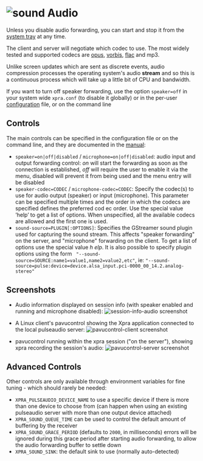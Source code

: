 # ![sound](https://xpra.org/icons/sound.png) Audio

Unless you disable audio forwarding, you can start and stop it from the [system tray](./System-Tray.md) at any time.

The client and server will negotiate which codec to use. The most widely tested and supported codecs are [opus](http://opus-codec.org/), [vorbis](http://www.vorbis.com/), [flac](https://xiph.org/flac/) and mp3.

Unlike screen updates which are sent as discrete events, audio compression processes the operating system's audio **stream** and so this is a continuous process which will take up a little bit of CPU and bandwidth.

If you want to turn off speaker forwarding, use the option `speaker=off` in your system wide `xpra.conf` (to disable it globally) or in the per-user [configuration](../Usage/Configuration.md) file, or on the command line


## Controls
The main controls can be specified in the configuration file or on the command line, and they are documented in the [manual](https://xpra.org/manual.html):
* `speaker=on|off|disabled` / `microphone=on|off|disabled`: audio input and output forwarding control: _on_ will start the forwarding as soon as the connection is established, _off_ will require the user to enable it via the menu, disabled will prevent it from being used and the menu entry will be disabled
* `speaker-codec=CODEC` / `microphone-codec=CODEC`: Specify the codec(s) to use for audio output (speaker) or input (microphone). This parameter can be specified multiple times and the order in which the codecs are specified defines the preferred cod
ec order. Use the special value ’help’ to get a list of options. When unspecified, all the available codecs are allowed and the first one is used.
* `sound-source=PLUGIN[:OPTIONS]`: Specifies the GStreamer sound plugin used for capturing the sound stream. This affects "speaker forwarding" on the server, and "microphone" forwarding on the client. To get a list of options use the special value _h
elp_. It is also possible to specify plugin options using the form ` "--sound-source=SOURCE:name1=value1,name2=value2,etc"`, ie: `"--sound-source=pulse:device=device.alsa_input.pci-0000_00_14.2.analog-stereo"`

## Screenshots
* Audio information displayed on session info (with speaker enabled and running and microphone disabled):
![session-info-audio screenshot](https://xpra.org/images/session-info-sound.png)

* A Linux client's pavucontrol showing the Xpra application connected to the local pulseaudio server:
![pavucontrol-client screenshot](https://xpra.org/images/pavucontrol-client.png)

* pavucontrol running within the xpra session ("on the server"), showing xpra recording the session's audio:
![pavucontrol-server screenshot](https://xpra.org/images/pavucontrol-server.png)

## Advanced Controls
Other controls are only available through environment variables for fine tuning - which should rarely be needed:
* `XPRA_PULSEAUDIO_DEVICE_NAME` to use a specific device if there is more than one device to choose from (can happen when using an existing pulseaudio server with more than one output device attached)
* `XPRA_SOUND_QUEUE_TIME` can be used to control the default amount of buffering by the receiver
* `XPRA_SOUND_GRACE_PERIOD` (defaults to `2000`, in milliseconds) errors will be ignored during this grace period after starting audio forwarding, to allow the audio forwarding buffer to settle down
* `XPRA_SOUND_SINK`: the default sink to use (normally auto-detected)
